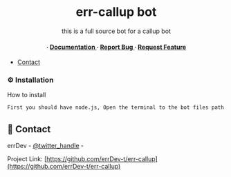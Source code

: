 
<div align='center'>

<h1>err-callup bot</h1>
<p>this is a full source bot for a callup bot</p>

<h4> <span> · </span> <a href="https://github.com/errDev-t/err-callup/blob/master/README.md"> Documentation </a> <span> · </span> <a href="https://github.com/errDev-t/err-callup/issues"> Report Bug </a> <span> · </span> <a href="https://github.com/errDev-t/err-callup/issues"> Request Feature </a> </h4>


</div>

- [Contact](https://discord.gg/BdhTum6cPp)


### :gear: Installation

How to install
```bash
First you should have node.js, Open the terminal to the bot files path and run this command: "npm i" then go to config.json and type your bot info then run this command in the terminal: "node index.js"
```


## :handshake: Contact

errDev - [@twitter_handle](https://discord.gg/BdhTum6cPp) -

Project Link: [https://github.com/errDev-t/err-callup](https://github.com/errDev-t/err-callup)
